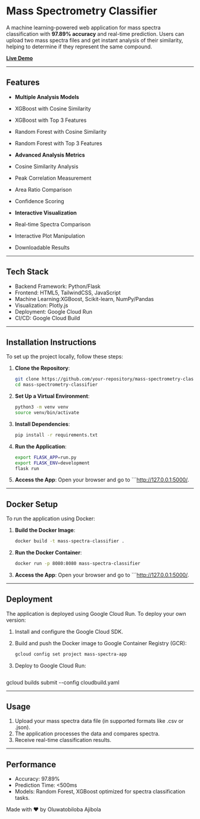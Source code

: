 # **Mass Spectrometry Classifier**

A machine learning-powered web application for mass spectra classification with **97.89% accuracy** and real-time prediction. Users can upload two mass spectra files and get instant analysis of their similarity, helping to determine if they represent the same compound.

[**Live Demo**](https://mass-spectrometry-classifier-application-289208564214.us-central1.run.app/)

---

## **Features**

- **Multiple Analysis Models**

- XGBoost with Cosine Similarity
- XGBoost with Top 3 Features
- Random Forest with Cosine Similarity
- Random Forest with Top 3 Features

- **Advanced Analysis Metrics**

- Cosine Similarity Analysis
- Peak Correlation Measurement
- Area Ratio Comparison
- Confidence Scoring

- **Interactive Visualization**

- Real-time Spectra Comparison
- Interactive Plot Manipulation
- Downloadable Results

---

## **Tech Stack**
- Backend Framework: Python/Flask
- Frontend: HTML5, TailwindCSS, JavaScript
- Machine Learning:XGBoost, Scikit-learn, NumPy/Pandas
- Visualization: Plotly.js
- Deployment: Google Cloud Run
- CI/CD: Google Cloud Build
  
---

## **Installation Instructions**
To set up the project locally, follow these steps:

1. **Clone the Repository**:
   ```bash
   git clone https://github.com/your-repository/mass-spectrometry-classifier.git
   cd mass-spectrometry-classifier

2. **Set Up a Virtual Environment**:
   ```bash
   python3 -m venv venv
   source venv/bin/activate

3. **Install Dependencies**:
   ```bash
   pip install -r requirements.txt

4. **Run the Application**:
   ```bash
   export FLASK_APP=run.py
   export FLASK_ENV=development
   flask run

5. **Access the App**:
   Open your browser and go to ```http://127.0.0.1:5000/.
   
---

## **Docker Setup**
To run the application using Docker:

1. **Build the Docker Image**:
   ```bash
   docker build -t mass-spectra-classifier .

2. **Run the Docker Container**:
   ```bash
   docker run -p 8080:8080 mass-spectra-classifier

3. **Access the App**:
   Open your browser and go to ```http://127.0.0.1:5000/.


---

## **Deployment**
The application is deployed using Google Cloud Run. To deploy your own version:

1. Install and configure the Google Cloud SDK.

2. Build and push the Docker image to Google Container Registry (GCR):
   ```bash
   gcloud config set project mass-spectra-app

3. Deploy to Google Cloud Run:
   ```bash
  gcloud builds submit --config cloudbuild.yaml

---

## **Usage**

1. Upload your mass spectra data file (in supported formats like .csv or .json).
2. The application processes the data and compares spectra.
3. Receive real-time classification results.
   
---

## **Performance**

- Accuracy: 97.89%
- Prediction Time: <500ms
- Models: Random Forest, XGBoost optimized for spectra classification tasks.


Made with ❤️ by Oluwatobiloba Ajibola


